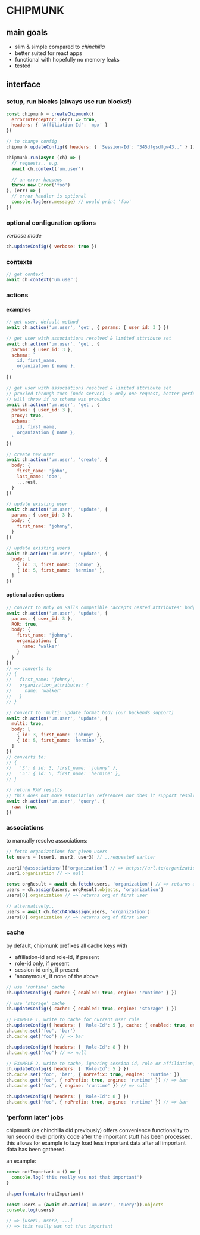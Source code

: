 # CHIPMUNK

## main goals

* slim & simple compared to _chinchilla_
* better suited for react apps
* functional with hopefully no memory leaks
* tested

## interface

### setup, run blocks (always use run blocks!)

```javascript
const chipmunk = createChipmunk({
  errorInterceptor: (err) => true,
  headers: { 'Affiliation-Id': 'mpx' }
})

// to change config
chipmunk.updateConfig({ headers: { 'Session-Id': '345dfgsdfgw43..' } })

chipmunk.run(async (ch) => {
  // requests.. e.g.
  await ch.context('um.user')

  // an error happens
  throw new Error('foo')
}, (err) => {
  // error handler is optional
  console.log(err.message) // would print 'foo'
})

```

### optional configuration options

*verbose mode*

```javascript
ch.updateConfig({ verbose: true })
```

### contexts

```javascript
// get context
await ch.context('um.user')
```

### actions

#### examples

```javascript
// get user, default method
await ch.action('um.user', 'get', { params: { user_id: 3 } })
```

```javascript
// get user with associations resolved & limited attribute set
await ch.action('um.user', 'get', {
  params: { user_id: 3 },
  schema: `
    id, first_name,
    organization { name },
  `
})
```

```javascript
// get user with associations resolved & limited attribute set
// proxied through tuco (node server) -> only one request, better performance
// will throw if no schema was provided
await ch.action('um.user', 'get', {
  params: { user_id: 3 },
  proxy: true,
  schema: `
    id, first_name,
    organization { name },
  `
})
```

```javascript
// create new user
await ch.action('um.user', 'create', {
  body: {
    first_name: 'john',
    last_name: 'doe',
    ...rest,
  }
})
```

```javascript
// update existing user
await ch.action('um.user', 'update', {
  params: { user_id: 3 },
  body: {
    first_name: 'johnny',
  }
})

// update existing users
await ch.action('um.user', 'update', {
  body: [
    { id: 3, first_name: 'johnny' },
    { id: 5, first_name: 'hermine' },
  ]
})
```

#### optional action options

```javascript
// convert to Ruby on Rails compatible 'accepts nested attributes' body
await ch.action('um.user', 'update', {
  params: { user_id: 3 },
  ROR: true,
  body: {
    first_name: 'johnny',
    organization: {
      name: 'walker'
    }
  }
})
// => converts to
// {
//   first_name: 'johnny',
//   organization_attributes: {
//     name: 'walker'
//   }
// }

// convert to 'multi' update format body (our backends support)
await ch.action('um.user', 'update', {
  multi: true,
  body: [
    { id: 3, first_name: 'johnny' },
    { id: 5, first_name: 'hermine' },
  ]
})
// converts to:
// {
//   '3': { id: 3, first_name: 'johnny' },
//   '5': { id: 5, first_name: 'hermine' },
// }

// return RAW results
// this does not move association references nor does it support resolving a schema
await ch.action('um.user', 'query', {
  raw: true,
})
```

### associations

to manually resolve associations:

```javascript
// fetch organizations for given users
let users = [user1, user2, user3] // ..requested earlier

user1['@associations']['organization'] // => https://url.to/organization/2'
user1.organization // => null

const orgResult = await ch.fetch(users, 'organization') // => returns all associated organizations as ChipmunkResult
users = ch.assign(users, orgResult.objects, 'organization')
users[0].organization // => returns org of first user

// alternatively..
users = await ch.fetchAndAssign(users, 'organization')
users[0].organization // => returns org of first user
```

### cache

by default, chipmunk prefixes all cache keys with
- affiliation-id and role-id, if present
- role-id only, if present
- session-id only, if present
- 'anonymous', if none of the above

```javascript
// use 'runtime' cache
ch.updateConfig({ cache: { enabled: true, engine: 'runtime' } })

// use 'storage' cache
ch.updateConfig({ cache: { enabled: true, engine: 'storage' } })

// EXAMPLE 1, write to cache for current user role
ch.updateConfig({ headers: { 'Role-Id': 5 }, cache: { enabled: true, engine: 'storage' } })
ch.cache.set('foo', 'bar')
ch.cache.get('foo') // => bar

ch.updateConfig({ headers: { 'Role-Id': 8 } })
ch.cache.get('foo') // => null

// EXAMPLE 2, write to cache, ignoring session id, role or affiliation, using runtime cache
ch.updateConfig({ headers: { 'Role-Id': 5 } })
ch.cache.set('foo', 'bar', { noPrefix: true, engine: 'runtime' })
ch.cache.get('foo', { noPrefix: true, engine: 'runtime' }) // => bar
ch.cache.get('foo', { engine: 'runtime' }) // => null

ch.updateConfig({ headers: { 'Role-Id': 8 } })
ch.cache.get('foo', { noPrefix: true, engine: 'runtime' }) // => bar
```

### 'perform later' jobs

chipmunk (as chinchilla did previously) offers convenience functionality to run second level priority code after the important stuff has been processed.
this allows for example to lazy load less important data after all important data has been gathered.

an example:

```javascript
const notImportant = () => {
  console.log('this really was not that important')
}

ch.performLater(notImportant)

const users = (await ch.action('um.user', 'query')).objects
console.log(users)

// => [user1, user2, ...]
// => this really was not that important
```
